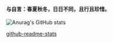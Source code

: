 #### 与自言：春夏秋冬，日日不同，且行且珍惜。



![Anurag's GitHub stats](https://github-readme-stats.vercel.app/api?username=DeiLzy&show_icons=true&theme=gruvbox)


 [github-readme-stats](https://github.com/anuraghazra/github-readme-stats)
